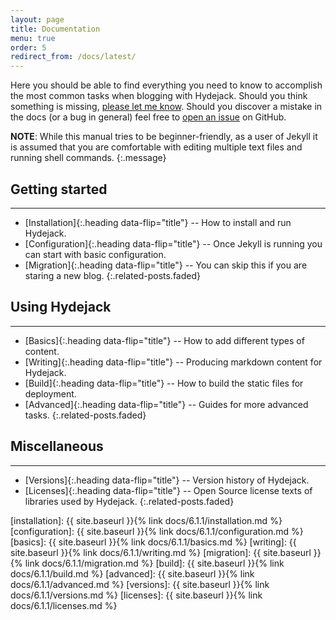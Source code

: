 ```yaml
---
layout: page
title: Documentation
menu: true
order: 5
redirect_from: /docs/latest/
---
```


Here you should be able to find everything you need to know to accomplish the most common tasks when blogging with Hydejack.
Should you think something is missing, [please let me know](https://github.com/qwtel/hydejack/issues).
Should you discover a mistake in the docs (or a bug in general) feel free to [open an issue](https://github.com/qwtel/hydejack/issues) on GitHub.

**NOTE**: While this manual tries to be beginner-friendly, as a user of Jekyll it is assumed that you are comfortable with editing multiple text files and running shell commands.
{:.message}

## Getting started
***

* [Installation]{:.heading data-flip="title"} -- How to install and run Hydejack.
* [Configuration]{:.heading data-flip="title"} -- Once Jekyll is running you can start with basic configuration.
* [Migration]{:.heading data-flip="title"} -- You can skip this if you are staring a new blog.
{:.related-posts.faded}

## Using Hydejack
***

* [Basics]{:.heading data-flip="title"} -- How to add different types of content.
* [Writing]{:.heading data-flip="title"} -- Producing markdown content for Hydejack.
* [Build]{:.heading data-flip="title"} -- How to build the static files for deployment.
* [Advanced]{:.heading data-flip="title"} -- Guides for more advanced tasks.
{:.related-posts.faded}

## Miscellaneous
***

* [Versions]{:.heading data-flip="title"} -- Version history of Hydejack.
* [Licenses]{:.heading data-flip="title"} -- Open Source license texts of libraries used by Hydejack.
{:.related-posts.faded}

[installation]: {{ site.baseurl }}{% link docs/6.1.1/installation.md %}
[configuration]: {{ site.baseurl }}{% link docs/6.1.1/configuration.md %}
[basics]: {{ site.baseurl }}{% link docs/6.1.1/basics.md %}
[writing]: {{ site.baseurl }}{% link docs/6.1.1/writing.md %}
[migration]: {{ site.baseurl }}{% link docs/6.1.1/migration.md %}
[build]: {{ site.baseurl }}{% link docs/6.1.1/build.md %}
[advanced]: {{ site.baseurl }}{% link docs/6.1.1/advanced.md %}
[versions]: {{ site.baseurl }}{% link docs/6.1.1/versions.md %}
[licenses]: {{ site.baseurl }}{% link docs/6.1.1/licenses.md %}
